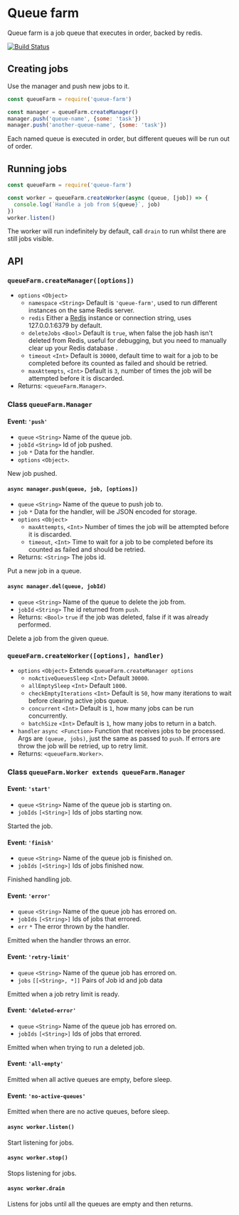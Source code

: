 # Queue farm

Queue farm is a job queue that executes in order, backed by redis.

[![Build Status](https://travis-ci.org/ekreative/queue-farm.svg?branch=master)](https://travis-ci.org/ekreative/queue-farm)

## Creating jobs

Use the manager and push new jobs to it.

```javascript
const queueFarm = require('queue-farm')

const manager = queueFarm.createManager()
manager.push('queue-name', {some: 'task'})
manager.push('another-queue-name', {some: 'task'})
```

Each named queue is executed in order, but different queues will be run out of order.

## Running jobs

```javascript
const queueFarm = require('queue-farm')

const worker = queueFarm.createWorker(async (queue, [job]) => {
  console.log(`Handle a job from ${queue}`, job)
})
worker.listen()
```

The worker will run indefinitely by default, call `drain` to run whilst there are
still jobs visible.
 
## API

### `queueFarm.createManager([options])`

* `options` `<Object>`
  * `namespace` `<String>` Default is `'queue-farm'`, used to run different instances
    on the same Redis server.
  * `redis` Either a [Redis](https://github.com/luin/ioredis) instance or connection
    string, uses 127.0.0.1:6379 by default.
  * `deleteJobs` `<Bool>` Default is `true`, when false the job hash isn't deleted
    from Redis, useful for debugging, but you need to manually clear up your Redis
    database .
  * `timeout` `<Int>` Default is `30000`, default time to wait for a job to be completed
     before its counted as failed and should be retried.
  * `maxAttempts`, `<Int>` Default is `3`, number of times the job will be attempted
    before it is discarded. 
* Returns: `<queueFarm.Manager>`.
   
### Class `queueFarm.Manager`

#### Event: `'push'`

* `queue` `<String>` Name of the queue job.
* `jobId` `<String>` Id of job pushed.
* `job` `*` Data for the handler.
* `options` `<Object>`.

New job pushed.

#### `async manager.push(queue, job, [options])`

* `queue` `<String>` Name of the queue to push job to.
* `job` `*` Data for the handler, will be JSON encoded for storage.
* `options` `<Object>`
  * `maxAttempts`, `<Int>` Number of times the job will be attempted before it is
    discarded.
  * `timeout`, `<Int>` Time to wait for a job to be completed before its counted
    as failed and should be retried.
* Returns: `<String>` The jobs id.

Put a new job in a queue.

#### `async manager.del(queue, jobId)`

* `queue` `<String>` Name of the queue to delete the job from.
* `jobId` `<String>` The id returned from `push`.
* Returns: `<Bool>` `true` if the job was deleted, false if it was already performed.

Delete a job from the given queue.

### `queueFarm.createWorker([options], handler)`

* `options` `<Object>` Extends `queueFarm.createManager options`
  * `noActiveQueuesSleep` `<Int>` Default `30000`.
  * `allEmptySleep` `<Int>` Default `1000`.
  * `checkEmptyIterations` `<Int>` Default is `50`, how many iterations to wait
    before clearing active jobs queue.
  * `concurrent` `<Int>` Default is `1`, how many jobs can be run concurrently.
  * `batchSize` `<Int>` Default is `1`, how many jobs to return in a batch.
* `handler` `async <Function>` Function that receives jobs to be processed.
  Args are `(queue, jobs)`, just the same as passed to `push`. If errors are throw
  the job will be retried, up to retry limit. 
* Returns: `<queueFarm.Worker>`.
   
### Class `queueFarm.Worker extends queueFarm.Manager`

#### Event: `'start'`

* `queue` `<String>` Name of the queue job is starting on.
* `jobIds` `[<String>]` Ids of jobs starting now.

Started the job.

#### Event: `'finish'`

* `queue` `<String>` Name of the queue job is finished on.
* `jobIds` `[<String>]` Ids of jobs finished now.

Finished handling job.

#### Event: `'error'`

* `queue` `<String>` Name of the queue job has errored on.
* `jobIds` `[<String>]` Ids of jobs that errored.
* `err` `*` The error thrown by the handler.

Emitted when the handler throws an error.

#### Event: `'retry-limit'`

* `queue` `<String>` Name of the queue job has errored on.
* `jobs` `[[<String>, *]]` Pairs of Job id and job data

Emitted when a job retry limit is ready.

#### Event: `'deleted-error'`

* `queue` `<String>` Name of the queue job has errored on.
* `jobIds` `[<String>]` Ids of jobs that errored.

Emitted when when trying to run a deleted job.

#### Event: `'all-empty'`

Emitted when all active queues are empty, before sleep.

#### Event: `'no-active-queues'`

Emitted when there are no active queues, before sleep.

#### `async worker.listen()`

Start listening for jobs.

#### `async worker.stop()`

Stops listening for jobs.

#### `async worker.drain`

Listens for jobs until all the queues are empty and then returns.
